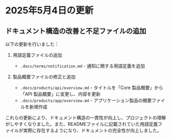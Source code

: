# 2025年5月4日の更新

## ドキュメント構造の改善と不足ファイルの追加

以下の更新を行いました：

1. 用語定義ファイルの追加
   - `.docs/terms/notification.md` - 通知に関する用語定義を追加

2. 製品概要ファイルの修正と追加
   - `.docs/products/api/overview.md` - タイトルを「Core 製品概要」から「API 製品概要」に変更し、内容を更新
   - `.docs/products/app/overview.md` - アプリケーション製品の概要ファイルを新規作成

これらの更新により、ドキュメント構造の一貫性が向上し、プロジェクトの理解がしやすくなりました。また、READMEファイルに記載されていた用語定義ファイルが実際に存在するようになり、ドキュメントの完全性が向上しました。
